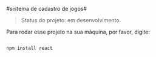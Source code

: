 #sistema de cadastro de jogos#

>Status do projeto: em desenvolvimento. <br>


Para rodar esse projeto na sua máquina, por favor, digite: 
```

npm install react

```

